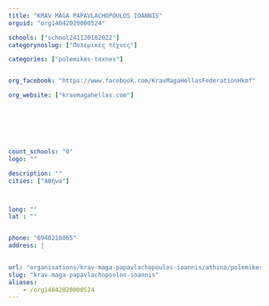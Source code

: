 ```yaml
---
title: "KRAV MAGA PAPAVLACHOPOULOS IOANNIS"
orguid: "org14042020000524"

schools: ["school241120182022"]
categorynoslug: ["Πολεμικές τέχνες"]

categories: ["polemikes-texnes"]


org_facebook: "https://www.facebook.com/KravMagaHellasFederationHkmf"

org_website: ["kravmagahellas.com"]







count_schools: "0"
logo: ""

description: ""
cities: ["Αθήνα"]



long: ""
lat : ""


phone: "6940218065"
address: |
    

url: "organisations/krav-maga-papavlachopoulos-ioannis/athina/polemikes-texnes"
slug: "krav-maga-papavlachopoulos-ioannis"
aliases:
    - /org14042020000524
---
```



